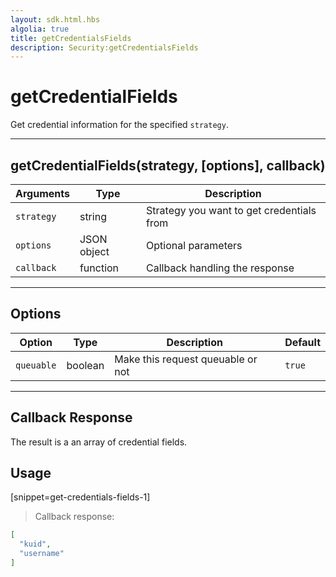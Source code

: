 ```yaml
---
layout: sdk.html.hbs
algolia: true
title: getCredentialsFields
description: Security:getCredentialsFields
---
```

  

# getCredentialFields
Get credential information for the specified `strategy`.

---

## getCredentialFields(strategy, [options], callback)

| Arguments | Type | Description
|-----------|------|------------
| `strategy` | string | Strategy you want to get credentials from
| `options` | JSON object | Optional parameters
| `callback`| function | Callback handling the response

---

## Options

| Option | Type | Description | Default
|--------|------|-------------|---------
| `queuable` | boolean | Make this request queuable or not  | `true`

---

## Callback Response

The result is a an array of credential fields.

## Usage

[snippet=get-credentials-fields-1]
> Callback response:

```json
[
  "kuid",
  "username"
]
```